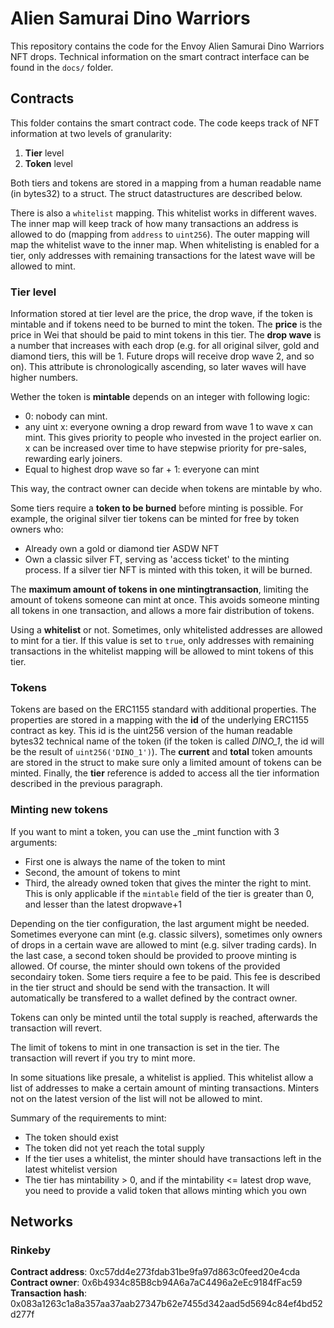 # Alien Samurai Dino Warriors

This repository contains the code for the Envoy Alien Samurai Dino Warriors NFT drops. Technical information on the smart contract interface can be found in the `docs/` folder.

## Contracts

This folder contains the smart contract code. The code keeps track of NFT information at two levels of granularity:

1. **Tier** level
2. **Token** level

Both tiers and tokens are stored in a mapping from a human readable name (in bytes32) to a struct. The struct datastructures are described below.

There is also a `whitelist` mapping. This whitelist works in different waves. The inner map will keep track of how many transactions an address is allowed to do (mapping from `address` to `uint256`). The outer mapping will map the whitelist wave to the inner map. When whitelisting is enabled for a tier, only addresses with remaining transactions for the latest wave will be allowed to mint.

### Tier level

Information stored at tier level are the price, the drop wave, if the token is mintable and if tokens need to be burned to mint the token.
The **price** is the price in Wei that should be paid to mint tokens in this tier.
The **drop wave** is a number that increases with each drop (e.g. for all original silver, gold and diamond tiers, this will be 1. Future drops will receive drop wave 2, and so on). This attribute is chronologically ascending, so later waves will have higher numbers.

Wether the token is **mintable** depends on an integer with following logic:

- 0: nobody can mint.
- any uint x: everyone owning a drop reward from wave 1 to wave x can mint. This gives priority to people who invested in the project earlier on. x can be increased over time to have stepwise priority for pre-sales, rewarding early joiners.
- Equal to highest drop wave so far + 1: everyone can mint

This way, the contract owner can decide when tokens are mintable by who.

Some tiers require a **token to be burned** before minting is possible. For example, the original silver tier tokens can be minted for free by token owners who:

- Already own a gold or diamond tier ASDW NFT
- Own a classic silver FT, serving as 'access ticket' to the minting process. If a silver tier NFT is minted with this token, it will be burned.

The **maximum amount of tokens in one mintingtransaction**, limiting the amount of tokens someone can mint at once. This avoids someone minting all tokens in one transaction, and allows a more fair distribution of tokens.

Using a **whitelist** or not. Sometimes, only whitelisted addresses are allowed to mint for a tier. If this value is set to `true`, only addresses with remaining transactions in the whitelist mapping will be allowed to mint tokens of this tier.

### Tokens

Tokens are based on the ERC1155 standard with additional properties. The properties are stored in a mapping with the **id** of the underlying ERC1155 contract as key. This id is the uint256 version of the human readable bytes32 technical name of the token (if the token is called *DINO_1*, the id will be the result of `uint256('DINO_1')`). The **current** and **total** token amounts are stored in the struct to make sure only a limited amount of tokens can be minted. Finally, the **tier** reference is added to access all the tier information described in the previous paragraph.

### Minting new tokens

If you want to mint a token, you can use the _mint function with 3 arguments:

- First one is always the name of the token to mint
- Second, the amount of tokens to mint
- Third, the already owned token that gives the minter the right to mint. This is only applicable if the `mintable` field of the tier is greater than 0, and lesser than the latest dropwave+1

Depending on the tier configuration, the last argument might be needed. Sometimes everyone can mint (e.g. classic silvers), sometimes only owners of drops in a certain wave are allowed to mint (e.g. silver trading cards). In the last case, a second token should be provided to proove minting is allowed. Of course, the minter should own tokens of the provided secondairy token.
Some tiers require a fee to be paid. This fee is described in the tier struct and should be send with the transaction. It will automatically be transfered to a wallet defined  by the contract owner.

Tokens can only be minted until the total supply is reached, afterwards the transaction will revert.

The limit of tokens to mint in one transaction is set in the tier. The transaction will revert if you try to mint more.

In some situations like presale, a whitelist is applied. This whitelist allow a list of addresses to make a certain amount of minting transactions. Minters not on the latest version of the list will not be allowed to mint.

Summary of the requirements to mint:

- The token should exist
- The token did not yet reach the total supply
- If the tier uses a whitelist, the minter should have transactions left in the latest whitelist version
- The tier has mintability > 0, and if the mintability <= latest drop wave, you need to provide a valid token that allows minting which you own

## Networks

### Rinkeby

**Contract address**: 0xc57dd4e273fdab31be9fa97d863c0feed20e4cda
**Contract owner**:  0x6b4934c85B8cb94A6a7aC4496a2eEc9184fFac59
**Transaction hash**: 0x083a1263c1a8a357aa37aab27347b62e7455d342aad5d5694c84ef4bd52d277f
